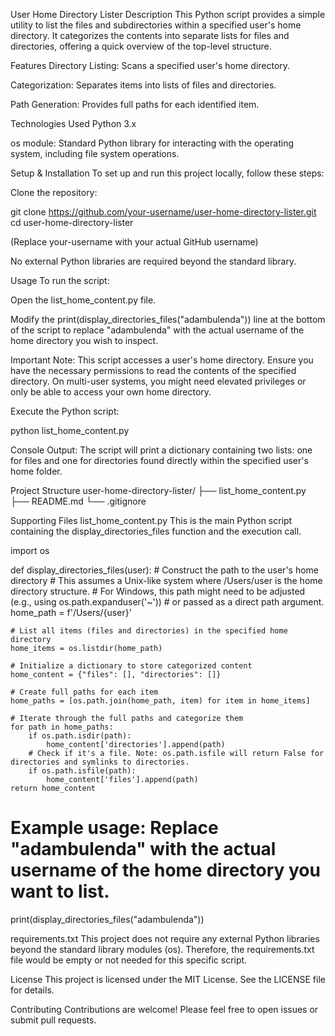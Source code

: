 User Home Directory Lister
Description
This Python script provides a simple utility to list the files and subdirectories within a specified user's home directory. It categorizes the contents into separate lists for files and directories, offering a quick overview of the top-level structure.

Features
Directory Listing: Scans a specified user's home directory.

Categorization: Separates items into lists of files and directories.

Path Generation: Provides full paths for each identified item.

Technologies Used
Python 3.x

os module: Standard Python library for interacting with the operating system, including file system operations.

Setup & Installation
To set up and run this project locally, follow these steps:

Clone the repository:

git clone https://github.com/your-username/user-home-directory-lister.git
cd user-home-directory-lister

(Replace your-username with your actual GitHub username)

No external Python libraries are required beyond the standard library.

Usage
To run the script:

Open the list_home_content.py file.

Modify the print(display_directories_files("adambulenda")) line at the bottom of the script to replace "adambulenda" with the actual username of the home directory you wish to inspect.

Important Note: This script accesses a user's home directory. Ensure you have the necessary permissions to read the contents of the specified directory. On multi-user systems, you might need elevated privileges or only be able to access your own home directory.

Execute the Python script:

python list_home_content.py

Console Output: The script will print a dictionary containing two lists: one for files and one for directories found directly within the specified user's home folder.

Project Structure
user-home-directory-lister/
├── list_home_content.py
├── README.md
└── .gitignore

Supporting Files
list_home_content.py
This is the main Python script containing the display_directories_files function and the execution call.

import os

def display_directories_files(user):
    # Construct the path to the user's home directory
    # This assumes a Unix-like system where /Users/user is the home directory structure.
    # For Windows, this path might need to be adjusted (e.g., using os.path.expanduser('~'))
    # or passed as a direct path argument.
    home_path = f'/Users/{user}'
    
    # List all items (files and directories) in the specified home directory
    home_items = os.listdir(home_path)
    
    # Initialize a dictionary to store categorized content
    home_content = {"files": [], "directories": []}
    
    # Create full paths for each item
    home_paths = [os.path.join(home_path, item) for item in home_items]

    # Iterate through the full paths and categorize them
    for path in home_paths:
        if os.path.isdir(path):
            home_content['directories'].append(path)
        # Check if it's a file. Note: os.path.isfile will return False for directories and symlinks to directories.
        if os.path.isfile(path):
            home_content['files'].append(path)
    return home_content

# Example usage: Replace "adambulenda" with the actual username of the home directory you want to list.
print(display_directories_files("adambulenda"))

requirements.txt
This project does not require any external Python libraries beyond the standard library modules (os). Therefore, the requirements.txt file would be empty or not needed for this specific script.

License
This project is licensed under the MIT License. See the LICENSE file for details.

Contributing
Contributions are welcome! Please feel free to open issues or submit pull requests.